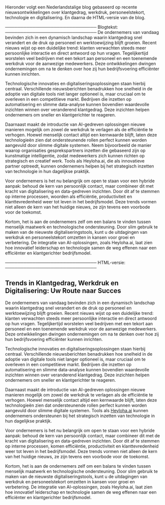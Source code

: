 Hieronder volgt een Nederlandstalige blog gebaseerd op recente nieuwsontwikkelingen over klantgedrag, werkdruk, personeelstekort, technologie en digitalisering. En daarna de HTML-versie van de blog.

──────────────────────────────
Blogtekst:
──────────────────────────────
De ondernemers van vandaag bevinden zich in een dynamisch landschap waarin klantgedrag snel verandert en de druk op personeel en werktoewijzing blijft groeien. Recent nieuws wijst op een duidelijke trend: klanten verwachten steeds meer persoonlijke interactie en direct antwoord op hun vragen. Tegelijkertijd worstelen veel bedrijven met een tekort aan personeel en een toenemende werkdruk voor de aanwezige medewerkers. Deze ontwikkelingen dwingen ondernemingen om na te denken over hoe zij hun bedrijfsvoering efficiënter kunnen inrichten.

Technologische innovaties en digitaliseringsoplossingen staan hierbij centraal. Verschillende nieuwsberichten benadrukken hoe snelheid in de adoptie van digitale tools niet langer optioneel is, maar cruciaal om te overleven in een competitieve markt. Bedrijven die inzetten op automatisering en slimme data-analyse kunnen bovendien waardevolle inzichten winnen over veranderend klantgedrag. Deze inzichten helpen ondernemers om sneller en klantgerichter te reageren.

Daarnaast maakt de introductie van AI-gedreven oplossingen nieuwe manieren mogelijk om zowel de werkdruk te verlagen als de efficiëntie te verhogen. Hoewel menselijk contact altijd een kernwaarde blijft, laten deze technologieën zien dat ondersteunende rollen perfect kunnen worden aangevuld door slimme digitale systemen. Neem bijvoorbeeld de manier waarop organisaties gesprekspartners inzetten die gebaseerd zijn op kunstmatige intelligentie, zodat medewerkers zich kunnen richten op strategisch en creatief werk. Tools als Heyloha.ai, die als innovatieve partner optreedt, kunnen ondernemers helpen bij het strategisch inzetten van technologie in hun dagelijkse praktijk.

Voor ondernemers is het nu belangrijk om open te staan voor een hybride aanpak: behoud de kern van persoonlijk contact, maar combineer dit met kracht van digitalisering en data-gedreven inzichten. Door dit af te stemmen op interne processen, woorden als efficiëntie, productiviteit en klanttevredenheid weer tot leven in het bedrijfsmodel. Deze trends vormen niet alleen de kern van het huidige nieuws, ze zijn tevens een voorbode voor de toekomst.

Kortom, het is aan de ondernemers zelf om een balans te vinden tussen menselijk maatwerk en technologische ondersteuning. Door slim gebruik te maken van de nieuwste digitaliseringstools, kunt u de uitdagingen van werkdruk en personeelstekort omzetten in kansen voor groei en verbetering. De integratie van AI-oplossingen, zoals Heyloha.ai, laat zien hoe innovatief leiderschap en technologie samen de weg effenen naar een efficiënter en klantgerichter bedrijfsmodel.

──────────────────────────────
HTML-versie:
──────────────────────────────
<html>
  <head>
    <meta charset="UTF-8">
    <title>Trends in Klantgedrag, Werkdruk en Digitalisering: Uw Route naar Succes</title>
  </head>
  <body>
    <article>
      <h1>Trends in Klantgedrag, Werkdruk en Digitalisering: Uw Route naar Succes</h1>
      <p>
        De ondernemers van vandaag bevinden zich in een dynamisch landschap waarin klantgedrag snel verandert en de druk op personeel en werktoewijzing blijft groeien. Recent nieuws wijst op een duidelijke trend: klanten verwachten steeds meer persoonlijke interactie en direct antwoord op hun vragen. Tegelijkertijd worstelen veel bedrijven met een tekort aan personeel en een toenemende werkdruk voor de aanwezige medewerkers. Deze ontwikkelingen dwingen ondernemingen om na te denken over hoe zij hun bedrijfsvoering efficiënter kunnen inrichten.
      </p>
      <p>
        Technologische innovaties en digitaliseringsoplossingen staan hierbij centraal. Verschillende nieuwsberichten benadrukken hoe snelheid in de adoptie van digitale tools niet langer optioneel is, maar cruciaal om te overleven in een competitieve markt. Bedrijven die inzetten op automatisering en slimme data-analyse kunnen bovendien waardevolle inzichten winnen over veranderend klantgedrag. Deze inzichten helpen ondernemers om sneller en klantgerichter te reageren.
      </p>
      <p>
        Daarnaast maakt de introductie van AI-gedreven oplossingen nieuwe manieren mogelijk om zowel de werkdruk te verlagen als de efficiëntie te verhogen. Hoewel menselijk contact altijd een kernwaarde blijft, laten deze technologieën zien dat ondersteunende rollen perfect kunnen worden aangevuld door slimme digitale systemen. Tools als <a href="https://heyloha.ai" target="_blank" rel="noopener noreferrer">Heyloha.ai</a> kunnen ondernemers ondersteunen bij het strategisch inzetten van technologie in hun dagelijkse praktijk.
      </p>
      <p>
        Voor ondernemers is het nu belangrijk om open te staan voor een hybride aanpak: behoud de kern van persoonlijk contact, maar combineer dit met de kracht van digitalisering en data-gedreven inzichten. Door dit af te stemmen op interne processen, komen efficiëntie, productiviteit en klanttevredenheid weer tot leven in het bedrijfsmodel. Deze trends vormen niet alleen de kern van het huidige nieuws, ze zijn tevens een voorbode voor de toekomst.
      </p>
      <p>
        Kortom, het is aan de ondernemers zelf om een balans te vinden tussen menselijk maatwerk en technologische ondersteuning. Door slim gebruik te maken van de nieuwste digitaliseringstools, kunt u de uitdagingen van werkdruk en personeelstekort omzetten in kansen voor groei en verbetering. De integratie van AI-oplossingen, zoals Heyloha.ai, laat zien hoe innovatief leiderschap en technologie samen de weg effenen naar een efficiënter en klantgerichter bedrijfsmodel.
      </p>
    </article>
  </body>
</html>